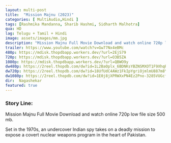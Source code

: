 ```yaml
---
layout: multi-post
title:  "Mission Majnu (2023)"
categories: [ MultiAudio,Hindi ]
tags: [Rashmika Mandanna, Sharib Hashmi, Sidharth Malhotra]
qua: HD
lag: Telugu + Tamil + Hindi
image: assets/images/mm.jpg
description: "Mission Majnu Full Movie Download and watch online 720p low file size 500 mb."
trailer: https://www.youtube.com/watch?v=Gw77Nx4eBMc
480p: https://mdisk.thopdbapp.workers.dev/?url=2EjS79
720p: https://mdisk.thopdbapp.workers.dev/?url=O3B5ZA
1080p: https://mdisk.thopdbapp.workers.dev/?url=QBWO9y
dw480p: https://2reel.thopdb.com/dw?id=1L2BaOplx_6BDNKsYBZNSMXOT1F9XhqR1
dw720p: https://2reel.thopdb.com/dw?id=18UfUdC4AWz1FkIpYgriOjmlmU887m8Yb
dw1080p: https://2reel.thopdb.com/dw?id=1E0j8jXPRWXxPN4Ez2Pno-3285VUGcfcd
dir:  Nagashekar
featured: true
---
```


### Story Line:
Mission Majnu Full Movie Download and watch online 720p low file size 500 mb.

Set in the 1970s, an undercover Indian spy takes on a deadly mission to expose a covert nuclear weapons program in the heart of Pakistan.

